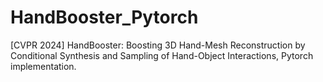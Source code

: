 # HandBooster_Pytorch
[CVPR 2024] HandBooster: Boosting 3D Hand-Mesh Reconstruction by Conditional Synthesis and Sampling of Hand-Object Interactions, Pytorch implementation.
